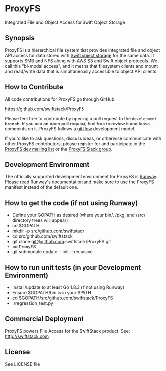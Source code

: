 # ProxyFS
Integrated File and Object Access for Swift Object Storage

## Synopsis

ProxyFS is a hierarchical file system that provides integrated file
and object API access for data stored with
[Swift object storage](http://swift.openstack.org) for the same
data. It supports SMB and NFS along with AWS S3 and Swift object
protocols. We call this "bi-modal access", and it means that filesystem
clients and mount and read/write data that is simultaneously accessible
to object API clients.

## How to Contribute

All code contributions for ProxyFS go through GitHub.

https://github.com/swiftstack/ProxyFS

Please feel free to contribute by opening a pull request to the
`development` branch. If you see an open pull request, feel free to
review it and leave comments on it. ProxyFS follows a
[git flow](https://datasift.github.io/gitflow/IntroducingGitFlow.html)
development model.

If you'd like to ask questions, discuss ideas, or otherwise communicate
with other ProxyFS contributors, please register for and participate
in the [ProxyFS dev mailing list](https://lists.proxyfs.org/mailman/listinfo)
or the [ProxyFS Slack group](https://proxyfs.slack.com).

## Development Environment

The officially supported development environment for ProxyFS is
[Runway](https://github.com/swiftstack/runway). Please read Runway's
documentation and make sure to use the ProxyFS manifest instead of the default
one.

## How to get the code (if not using Runway)

* Define your GOPATH as desired (where your bin/, /pkg, and /src/
  directory trees will appear)
* cd $GOPATH
* mkdir -p src/github.com/swiftstack
* cd src/github.com/swiftstack
* git clone git@github.com:swiftstack/ProxyFS.git
* cd ProxyFS
* git submodule update --init --recursive

## How to run unit tests (in your Development Environment)

* Install/update to at least Go 1.8.3 (if not using Runway)
* Ensure $GOPATH/bin is in your $PATH
* cd $GOPATH/src/github.com/swiftstack/ProxyFS
* ./regression_test.py

## Commercial Deployment

ProxyFS powers File Access for the SwiftStack product.
See: http://swiftstack.com

## License

See LICENSE file
